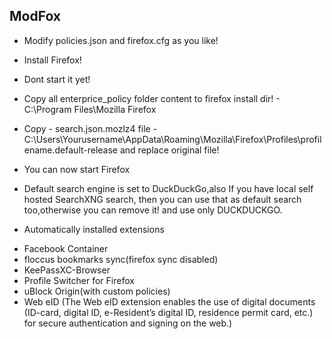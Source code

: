 ## ModFox
 - Modify policies.json and firefox.cfg as you like!
   
 - Install Firefox!
   
 - Dont start it yet!
  
 - Copy all enterprice_policy folder content to firefox install dir! -  C:\Program Files\Mozilla Firefox
  
 - Copy - search.json.mozlz4 file -  
C:\Users\Yourusername\AppData\Roaming\Mozilla\Firefox\Profiles\profilename.default-release
 and replace original file!

 - You can now start Firefox
   
 - Default search engine is set to DuckDuckGo,also If you have local self 
hosted SearchXNG search, then you can use that as default search 
too,otherwise you can remove it! and use only DUCKDUCKGO.










- Automatically installed extensions
+ Facebook Container
+ floccus bookmarks sync(firefox sync disabled)
+ KeePassXC-Browser
+ Profile Switcher for Firefox
+ uBlock Origin(with custom policies)
+ Web eID (The Web eID extension enables the use of digital documents (ID-card, digital ID, e-Resident’s digital ID, residence permit card, etc.) for secure authentication and signing on the web.)













